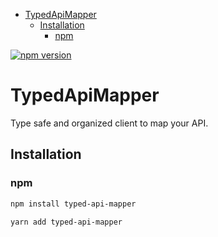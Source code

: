 <!-- START doctoc generated TOC please keep comment here to allow auto update -->
<!-- DON'T EDIT THIS SECTION, INSTEAD RE-RUN doctoc TO UPDATE -->

- [TypedApiMapper](#typedapimapper)
  - [Installation](#installation)
    - [npm](#npm)

<!-- END doctoc generated TOC please keep comment here to allow auto update -->

[![npm version](https://badge.fury.io/js/typed-api-mapper.svg)](https://badge.fury.io/js/typed-api-mapper)

# TypedApiMapper

Type safe and organized client to map your API.

## Installation

### npm

```sh
npm install typed-api-mapper
```

```sh
yarn add typed-api-mapper
```
